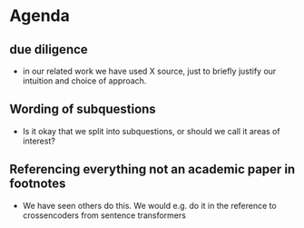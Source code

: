 # Agenda
## due diligence
 - in our related work we have used X source, just to briefly justify our intuition and choice of approach.

## Wording of subquestions
 - Is it okay that we split into subquestions, or should we call it areas of interest?

## Referencing everything not an academic paper in footnotes
 - We have seen others do this. We would e.g. do it in the reference to crossencoders from sentence transformers
